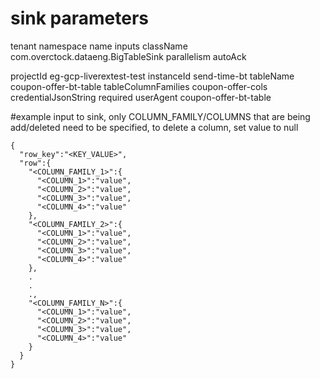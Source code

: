# sink parameters

tenant
namespace
name
inputs
className           com.overctock.dataeng.BigTableSink
parallelism 
autoAck 

projectId                   eg-gcp-liverextest-test
instanceId                  send-time-bt
tableName                  coupon-offer-bt-table
tableColumnFamilies       coupon-offer-cols
credentialJsonString        required
userAgent                  coupon-offer-bt-table

#example input to sink, only COLUMN_FAMILY/COLUMNS that are being add/deleted need to be specified, to delete a column, set value to null
```commandline
{
  "row_key":"<KEY_VALUE>", 
  "row":{
    "<COLUMN_FAMILY_1>":{
      "<COLUMN_1>":"value",
      "<COLUMN_2>":"value",
      "<COLUMN_3>":"value",
      "<COLUMN_4>":"value"
    },
    "<COLUMN_FAMILY_2>":{
      "<COLUMN_1>":"value",
      "<COLUMN_2>":"value",
      "<COLUMN_3>":"value",
      "<COLUMN_4>":"value"
    },
    .
    .
    .,
    "<COLUMN_FAMILY_N>":{
      "<COLUMN_1>":"value",
      "<COLUMN_2>":"value",
      "<COLUMN_3>":"value",
      "<COLUMN_4>":"value"
    }
  }
}
```

